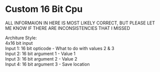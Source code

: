 # Custom 16 Bit Cpu   
ALL INFORMAION IN HERE IS MOST LIKELY CORRECT, BUT PLEASE LET ME KNOW IF THERE ARE INCONSISTENCIES THAT I MISSED   
   
Architure Style:   
4x16 bit input   
Input 1: 16 bit opticode - What to do with values 2 & 3   
Input 2:  16 bit argument 1 - Value 1   
Input 3:  16 bit argument 2 - Value 2   
Input 4:  16 bit argument 3 - Save location   
